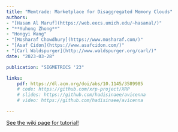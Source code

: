 ```yaml
---
title: "Memtrade: Marketplace for Disaggregated Memory Clouds"
authors:
- "[​Hasan Al Maruf](https://web.eecs.umich.edu/~hasanal/)"
- "**Yuhong Zhong**"
- "Hongyi Wang"
- "[Mosharaf Chowdhury](https://www.mosharaf.com/)"
- "[Asaf Cidon](https://www.asafcidon.com/)"
- "[Carl Waldspurger](http://www.waldspurger.org/carl/)"
date: "2023-03-28"

publication: "SIGMETRICS '23"

links:
    pdf: https://dl.acm.org/doi/abs/10.1145/3589985
    # code: https://github.com/xrp-project/XRP
    # slides: https://github.com/hadisinaee/avicenna
    # video: https://github.com/hadisinaee/avicenna

---
```



[See the wiki page for tutorial!](https://github.com/hadisinaee/avicenna/wiki)